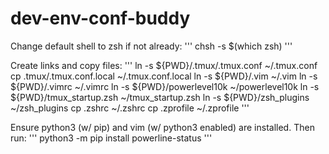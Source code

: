 # dev-env-conf-buddy

Change default shell to zsh if not already:
'''
chsh -s $(which zsh)
'''

Create links and copy files:
'''
ln -s ${PWD}/.tmux/.tmux.conf ~/.tmux.conf
cp .tmux/.tmux.conf.local ~/.tmux.conf.local 
ln -s ${PWD}/.vim ~/.vim
ln -s ${PWD}/.vimrc ~/.vimrc
ln -s ${PWD}/powerlevel10k ~/powerlevel10k
ln -s ${PWD}/tmux_startup.zsh ~/tmux_startup.zsh
ln -s ${PWD}/zsh_plugins ~/zsh_plugins
cp .zshrc ~/.zshrc
cp .zprofile ~/.zprofile
'''

Ensure python3 (w/ pip) and vim (w/ python3 enabled) are installed. Then run:
'''
python3 -m pip install powerline-status
'''

